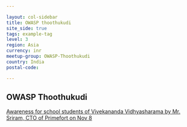 ```yaml
---

layout: col-sidebar
title: OWASP thoothukudi
site_side: true
tags: example-tag
level: 3
region: Asia
currency: inr
meetup-group: OWASP-Thoothukudi
country: India
postal-code: 

---
```

<!-- rebuild -->

OWASP Thoothukudi
-------------
[Awareness for school students of Vivekananda Vidhyasharama by Mr. Sriram, CTO of Primefort on Nov 8](https://youtu.be/oiaAoXlG39A)

